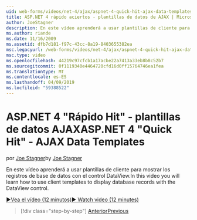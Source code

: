 ```yaml
---
uid: web-forms/videos/net-4/ajax/aspnet-4-quick-hit-ajax-data-templates
title: ASP.NET 4 rápido aciertos - plantillas de datos de AJAX | Microsoft Docs
author: JoeStagner
description: En este vídeo aprenderá a usar plantillas de cliente para mostrar los registros de base de datos con el control DataView.
ms.author: riande
ms.date: 11/16/2009
ms.assetid: dfb7d181-f97c-43cc-8a19-8403655382ea
msc.legacyurl: /web-forms/videos/net-4/ajax/aspnet-4-quick-hit-ajax-data-templates
msc.type: video
ms.openlocfilehash: 44219c97cfcb1a17acbe22a7413a33eb8b8c52b7
ms.sourcegitcommit: 0f1119340e4464720cfd16d0ff15764746ea1fea
ms.translationtype: MT
ms.contentlocale: es-ES
ms.lasthandoff: 04/09/2019
ms.locfileid: "59388522"
---
```

# <a name="aspnet-4-quick-hit---ajax-data-templates"></a><span data-ttu-id="3c4b8-103">ASP.NET 4 "Rápido Hit" - plantillas de datos AJAX</span><span class="sxs-lookup"><span data-stu-id="3c4b8-103">ASP.NET 4 "Quick Hit" - AJAX Data Templates</span></span>

<span data-ttu-id="3c4b8-104">por [Joe Stagner](https://github.com/JoeStagner)</span><span class="sxs-lookup"><span data-stu-id="3c4b8-104">by [Joe Stagner](https://github.com/JoeStagner)</span></span>

<span data-ttu-id="3c4b8-105">En este vídeo aprenderá a usar plantillas de cliente para mostrar los registros de base de datos con el control DataView.</span><span class="sxs-lookup"><span data-stu-id="3c4b8-105">In this video you will learn how to use client templates to display database records with the DataView control.</span></span> 

[<span data-ttu-id="3c4b8-106">&#9654;Vea el vídeo (12 minutos)</span><span class="sxs-lookup"><span data-stu-id="3c4b8-106">&#9654; Watch video (12 minutes)</span></span>](https://channel9.msdn.com/Blogs/ASP-NET-Site-Videos/aspnet-4-quick-hit-ajax-data-templates)

> [!div class="step-by-step"]
> [<span data-ttu-id="3c4b8-107">Anterior</span><span class="sxs-lookup"><span data-stu-id="3c4b8-107">Previous</span></span>](aspnet-4-quick-hit-jquery-syntax-for-microsoft-ajax.md)
